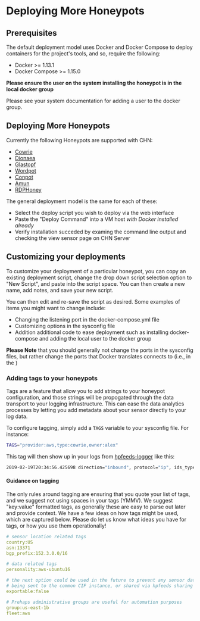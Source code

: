 Deploying More Honeypots
=============================

## Prerequisites

The default deployment model uses Docker and Docker Compose to deploy containers for the project's tools, and so, require the following:

* Docker >= 1.13.1
* Docker Compose >= 1.15.0

**Please ensure the user on the system installing the honeypot is in the local
 docker group**
 
 Please see your system documentation for adding a user to the docker group.

## Deploying More Honeypots

Currently the following Honeypots are supported with CHN:

* [Cowrie](cowrie.md)
* [Dionaea](dionaea.md)
* [Glastopf](glastopf.md)
* [Wordpot](wordpot.md)
* [Conpot](conpot.md)
* [Amun](amun.md)
* [RDPHoney](rdphoney.md)

The general deployment model is the same for each of these:
* Select the deploy script you wish to deploy via the web interface
* Paste the "Deploy Command" into a VM host *with Docker installed already* 
* Verify installation succeded by examing the command line output and 
checking the view sensor page on CHN Server

## Customizing your deployments

To customize your deployment of a particular honeypot, you can copy an 
existing deployment script, change the drop down script selection option to 
"New Script", and paste into the script space. You can then create a new 
name, add notes, and save your new script.

You can then edit and re-save the script as desired. Some examples of items 
you might want to change include:

* Changing the listening port in the docker-compose.yml file
* Customizing options in the sysconfig file
* Addition additional code to ease deployment such as installing 
docker-compose and adding the local user to the docker group

**Please Note** that you should generally not change the ports in the 
sysconfig files, but rather change the ports that Docker translates 
connects to (i.e., in the )

### Adding tags to your honeypots

Tags are a feature that allow you to add strings to your honeypot 
configuration, and those strings will be propogated through the data 
transport to your logging infrastructure. This can ease the data analytics 
processes by letting you add metadata about your sensor directly to your log 
data.

To configure tagging, simply add a `TAGS` variable to your sysconfig file. 
For instance:

```bash
TAGS="provider:aws,type:cowrie,owner:alex"
```

This tag will then show up in your logs from [hpfeeds-logger](hpfeeds-logger.md) like this:

```bash
2019-02-19T20:34:56.425698 direction="inbound", protocol="ip", ids_type="network", tags="provider:aws,type:cowrie,owner:alex", dest="0.0.0.2", ssh_username="system", app="cowrie", transport="tcp", dest_port="2223", src="0.0.227.13", src_port="34038", severity="high", vendor_product="Cowrie", sensor="4a494c3c-51ab-4d9d-b55c-fbb6f14cc54f", ssh_password="shell", signature="SSH login attempted on cowrie honeypot", type="cowrie.sessions"
```

#### Guidance on tagging
The only rules around tagging are ensuring that you quote your list of tags, 
and we suggest not using spaces in your tags (YMMV). We suggest "key:value" 
formatted tags, as generally these are easy to parse out later and provide 
context. We have a few ideas on how tags might be used, which are captured 
below. Please do let us know what ideas you have for tags, or how you use them operationally!

```yaml
# sensor location related tags
country:US
asn:13371
bgp_prefix:152.3.0.0/16

# data related tags
personality:aws-ubuntu16

# the next option could be used in the future to prevent any sensor data from 
# being sent to the common CIF instance, or shared via hpfeeds sharing
exportable:false

# Prehaps administrative groups are useful for automation purposes
group:us-east-1b
fleet:aws
```
